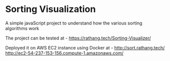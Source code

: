 # Sorting Visualization

A simple javaScript project to understand how the various sorting algorithms work

The project can be tested at - https://rathang.tech/Sorting-Visualizer/

Deployed it on AWS EC2 instance using Docker at - http://sort.rathang.tech/
http://ec2-54-237-153-156.compute-1.amazonaws.com/
